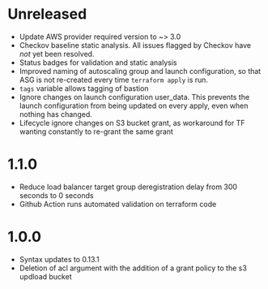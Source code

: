 Unreleased
==========

* Update AWS provider required version to ~> 3.0
* Checkov baseline static analysis.  All issues flagged by Checkov have *not*
  yet been resolved.
* Status badges for validation and static analysis
* Improved naming of autoscaling group and launch configuration, so that ASG is
  not re-created every time `terraform apply` is run.
* `tags` variable allows tagging of bastion
* Ignore changes on launch configuration user_data.  This prevents the launch
  configuration from being updated on every apply, even when nothing has
  changed.
* Lifecycle ignore changes on S3 bucket grant, as workaround for TF wanting
  constantly to re-grant the same grant

1.1.0
=====
* Reduce load balancer target group deregistration delay from 300 seconds to 0 seconds
* Github Action runs automated validation on terraform code

1.0.0
=====
* Syntax updates to 0.13.1
* Deletion of acl argument with the addition of a grant policy to the s3 updload bucket
